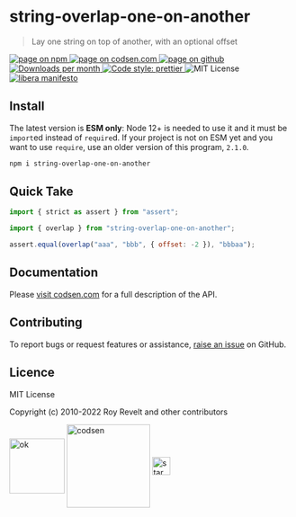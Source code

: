 # string-overlap-one-on-another

> Lay one string on top of another, with an optional offset

<div class="package-badges">
  <a href="https://www.npmjs.com/package/string-overlap-one-on-another" rel="nofollow noreferrer noopener">
    <img src="https://img.shields.io/badge/-npm-blue?style=flat-square" alt="page on npm">
  </a>
  <a href="https://codsen.com/os/string-overlap-one-on-another" rel="nofollow noreferrer noopener">
    <img src="https://img.shields.io/badge/-codsen-blue?style=flat-square" alt="page on codsen.com">
  </a>
  <a href="https://github.com/codsen/codsen/tree/main/packages/string-overlap-one-on-another" rel="nofollow noreferrer noopener">
    <img src="https://img.shields.io/badge/-github-blue?style=flat-square" alt="page on github">
  </a>
  <a href="https://npmcharts.com/compare/string-overlap-one-on-another?interval=30" rel="nofollow noreferrer noopener" target="_blank">
    <img src="https://img.shields.io/npm/dm/string-overlap-one-on-another.svg?style=flat-square" alt="Downloads per month">
  </a>
  <a href="https://prettier.io" rel="nofollow noreferrer noopener" target="_blank">
    <img src="https://img.shields.io/badge/code_style-prettier-brightgreen.svg?style=flat-square" alt="Code style: prettier">
  </a>
  <img src="https://img.shields.io/badge/licence-MIT-brightgreen.svg?style=flat-square" alt="MIT License">
  <a href="https://liberamanifesto.com" rel="nofollow noreferrer noopener" target="_blank">
    <img src="https://img.shields.io/badge/libera-manifesto-lightgrey.svg?style=flat-square" alt="libera manifesto">
  </a>
</div>

## Install

The latest version is **ESM only**: Node 12+ is needed to use it and it must be `import`ed instead of `require`d. If your project is not on ESM yet and you want to use `require`, use an older version of this program, `2.1.0`.

```bash
npm i string-overlap-one-on-another
```

## Quick Take

```js
import { strict as assert } from "assert";

import { overlap } from "string-overlap-one-on-another";

assert.equal(overlap("aaa", "bbb", { offset: -2 }), "bbbaa");
```

## Documentation

Please [visit codsen.com](https://codsen.com/os/string-overlap-one-on-another/) for a full description of the API.

## Contributing

To report bugs or request features or assistance, [raise an issue](https://github.com/codsen/codsen/issues/new/choose) on GitHub.

## Licence

MIT License

Copyright (c) 2010-2022 Roy Revelt and other contributors

<img src="https://codsen.com/images/png-codsen-ok.png" width="98" alt="ok" align="center"> <img src="https://codsen.com/images/png-codsen-1.png" width="148" alt="codsen" align="center"> <img src="https://codsen.com/images/png-codsen-star-small.png" width="32" alt="star" align="center">
